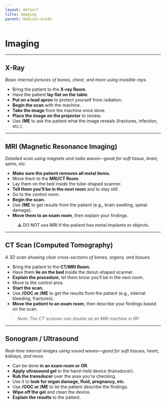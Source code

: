 ```yaml
---
layout: default
title: Imaging
parent: Medical-Guide
---
```


# Imaging

---

## X-Ray  
*Basic internal pictures of bones, chest, and more using invisible rays.*

- Bring the patient to the **X-ray Room**.
- Have the patient **lay flat on the table**.
- **Put on a lead apron** to protect yourself from radiation.
- **Begin the scan** with the machine.
- **Take the image** from the machine once done.
- **Place the image on the projector** to review.
- Use **/ME** to ask the patient what the image reveals (fractures, infection, etc.).

---

## MRI (Magnetic Resonance Imaging)  
*Detailed scan using magnets and radio waves—great for soft tissue, brain, spine, etc.*

- **Make sure the patient removes all metal items.**
- Move them to the **MRI/CT Room**.
- Lay them on the bed inside the tube-shaped scanner.
- **Tell them you’ll be in the next room** and to stay still.
- Go to the control room.
- **Begin the scan.**
- Use **/ME** to get results from the patient (e.g., brain swelling, spinal damage).
- **Move them to an exam room**, then explain your findings.

> **⚠️ DO NOT use MRI if the patient has metal implants or objects.**

---

## CT Scan (Computed Tomography)  
*A 3D scan showing clear cross-sections of bones, organs, and tissues.*

- Bring the patient to the **CT/MRI Room**.
- Have them **lie on the bed** inside the donut-shaped scanner.
- **Explain the procedure**, let them know you’ll be in the next room.
- Move to the control area.
- **Start the scan.**
- Use **/OOC or /ME** to get the results from the patient (e.g., internal bleeding, fractures).
- **Move the patient to an exam room**, then describe your findings based on the scan.

> *Note: The CT scanner can double as an MRI machine in RP.*

---

## Sonogram / Ultrasound  
*Real-time internal images using sound waves—good for soft tissues, heart, kidneys, and more.*

- Can be done **in an exam room or OR**.
- **Apply ultrasound gel** to the hand-held device (transducer).
- **Rub the transducer** over the area you're checking.
- Use it to **look for organ damage, fluid, pregnancy, etc.**
- Use **/OOC or /ME** to let the patient describe the findings.
- **Wipe off the gel** and clean the device.
- **Explain the results** to the patient.